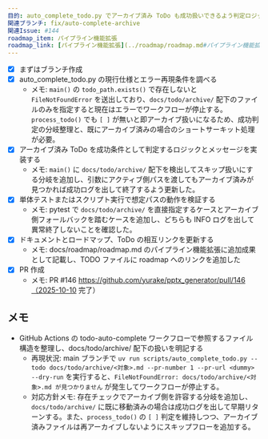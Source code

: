 ```yaml
---
目的: auto_complete_todo.py でアーカイブ済み ToDo も成功扱いできるよう判定ロジックを改善する
関連ブランチ: fix/auto-complete-archive
関連Issue: #144
roadmap_item: パイプライン機能拡張
roadmap_link: [パイプライン機能拡張](../roadmap/roadmap.md#パイプライン機能拡張)
---
```


- [x] まずはブランチ作成
- [x] auto_complete_todo.py の現行仕様とエラー再現条件を調べる
  - メモ: `main()` の `todo_path.exists()` で存在しないと `FileNotFoundError` を送出しており、`docs/todo/archive/` 配下のファイルのみを指定すると現在はエラーでワークフローが停止する。`process_todo()` でも `[ ]` が無いと即アーカイブ扱いになるため、成功判定の分岐整理と、既にアーカイブ済みの場合のショートサーキット処理が必要。
- [x] アーカイブ済み ToDo を成功条件として判定するロジックとメッセージを実装する
  - メモ: `main()` に `docs/todo/archive/` 配下を検出してスキップ扱いにする分岐を追加し、引数にアクティブ側パスを渡してもアーカイブ済みが見つかれば成功ログを出して終了するよう更新した。
- [x] 単体テストまたはスクリプト実行で想定パスの動作を検証する
  - メモ: pytest で `docs/todo/archive/` を直接指定するケースとアーカイブ側フォールバックを踏むケースを追加し、どちらも INFO ログを出して異常終了しないことを確認した。
- [x] ドキュメントとロードマップ、ToDo の相互リンクを更新する
  - メモ: docs/roadmap/roadmap.md のパイプライン機能拡張に追加成果として記載し、TODO ファイルに roadmap へのリンクを追加した
- [x] PR 作成
  - メモ: PR #146 https://github.com/yurake/pptx_generator/pull/146（2025-10-10 完了）

## メモ
- GitHub Actions の todo-auto-complete ワークフローで参照するファイル構造を整理し、docs/todo/archive/ 配下の扱いを明記する
  - 再現状況: main ブランチで `uv run scripts/auto_complete_todo.py --todo docs/todo/archive/<対象>.md --pr-number 1 --pr-url <dummy> --dry-run` を実行すると、`FileNotFoundError: docs/todo/archive/<対象>.md が見つかりません` が発生してワークフローが停止する。
  - 対応方針メモ: 存在チェックでアーカイブ側を許容する分岐を追加し、`docs/todo/archive/` に既に移動済みの場合は成功ログを出して早期リターンする。また、`process_todo()` の `[ ]` 判定を維持しつつ、アーカイブ済みファイルは再アーカイブしないようにスキップフローを追加する。
